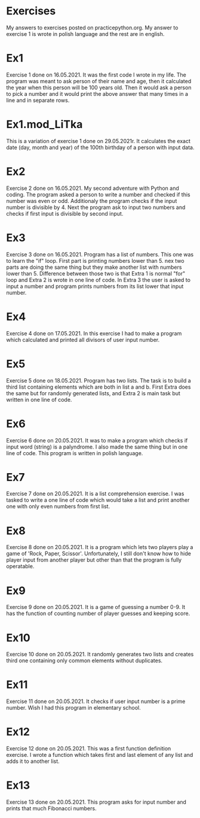 # Exercises
My answers to exercises posted on practicepython.org. My answer to exercise 1 is wrote in polish language and the rest are in english.

# Ex1
Exercise 1 done on 16.05.2021. It was the first code I wrote in my life.
The program was meant to ask person of their name and age, then it calculated the year when this person will be 100 years old.
Then it would ask a person to pick a number and it would print the above answer that many times in a line and in separate rows.

# Ex1.mod_LiTka
This is a variation of exercise 1 done on 29.05.2021r. It calculates the exact date (day, month and year) of the 100th birthday of a person with input data.

# Ex2
Exercise 2 done on 16.05.2021. My second adventure with Python and coding. The program asked a person to write a number and checked if this number was even or odd.
Additionaly the program checks if the input number is divisible by 4.
Next the program ask to input two numbers and checks if first input is divisible by second input.

# Ex3
Exercise 3 done on 16.05.2021. Program has a list of numbers. This one was to learn the "if" loop. First part is printing numbers lower than 5. nex two parts are doing the same thing but they make another list with numbers lower than 5. Difference between those two is that Extra 1 is normal "for" loop and Extra 2 is wrote in one line of code. In Extra 3 the user is asked to input a number and program prints numbers from its list lower that input number.

# Ex4
Exercise 4 done on 17.05.2021. In this exercise I had to make a program which calculated and printed all divisors of user input number.

# Ex5
Exercise 5 done on 18.05.2021. Program has two lists. The task is to build a third list containing elements which are both in list a and b. First Extra does the same but for randomly generated lists, and Extra 2 is main task but written in one line of code.

# Ex6
Exercise 6 done on 20.05.2021. It was to make a program which checks if input word (string) is a palyndrome. I also made the same thing but in one line of code. This program is written in polish language.

# Ex7
Exercise 7 done on 20.05.2021. It is a list comprehension exercise. I was tasked to write a one line of code which would take a list and print another one with only even numbers from first list.

# Ex8
Exercise 8 done on 20.05.2021. It is a program which lets two players play a game of 'Rock, Paper, Scissor'. Unfortunately, I still don't know how to hide player input from another player but other than that the program is fully operatable.

# Ex9
Exercise 9 done on 20.05.2021. It is a game of guessing a number 0-9. It has the function of counting number of player guesses and keeping score.

# Ex10
Exercise 10 done on 20.05.2021. It randomly generates two lists and creates third one containing only common elements without duplicates.

# Ex11
Exercise 11 done on 20.05.2021. It checks if user input number is a prime number. Wish I had this program in elementary school.

# Ex12
Exercise 12 done on 20.05.2021. This was a first function definition exercise. I wrote a function which takes first and last element of any list and adds it to another list.

# Ex13
Exercise 13 done on 20.05.2021. This program asks for input number and prints that much Fibonacci numbers.
